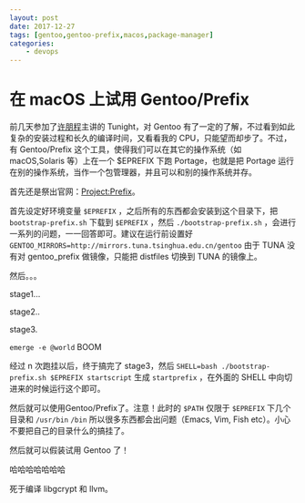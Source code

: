 ```yaml
---
layout: post
date: 2017-12-27
tags: [gentoo,gentoo-prefix,macos,package-manager]
categories:
    - devops
---
```


# 在 macOS 上试用 Gentoo/Prefix

前几天参加了[许朋程](https://keybase.io/jsteward)主讲的 Tunight，对 Gentoo 有了一定的了解，不过看到如此复杂的安装过程和长久的编译时间，又看看我的 CPU，只能望而却步了。不过，有 Gentoo/Prefix 这个工具，使得我们可以在其它的操作系统（如 macOS,Solaris 等）上在一个 $EPREFIX 下跑 Portage，也就是把 Portage 运行在别的操作系统，当作一个包管理器，并且可以和别的操作系统并存。

首先还是祭出官网：[Project:Prefix](https://wiki.gentoo.org/wiki/Project:Prefix)。

首先设定好环境变量 `$EPREFIX` ，之后所有的东西都会安装到这个目录下，把 `bootstrap-prefix.sh` 下载到 `$EPREFIX` ，然后 `./bootstrap-prefix.sh` ，会进行一系列的问题，一一回答即可。建议在运行前设置好 `GENTOO_MIRRORS=http://mirrors.tuna.tsinghua.edu.cn/gentoo` 由于 TUNA 没有对 gentoo_prefix 做镜像，只能把 distfiles 切换到 TUNA 的镜像上。

然后。。。

stage1...


stage2..


stage3.


`emerge -e @world` BOOM


经过 n 次跑挂以后，终于搞完了 stage3，然后 `SHELL=bash ./bootstrap-prefix.sh $EPREFIX startscript` 生成 `startprefix` ，在外面的 SHELL 中向切进来的时候运行这个即可。

然后就可以使用Gentoo/Prefix了。注意！此时的 `$PATH` 仅限于 `$EPREFIX` 下几个目录和 `/usr/bin` `/bin` 所以很多东西都会出问题（Emacs, Vim, Fish etc）。小心不要把自己的目录什么的搞挂了。

然后就可以假装试用 Gentoo 了！


哈哈哈哈哈哈哈


死于编译 libgcrypt 和 llvm。
